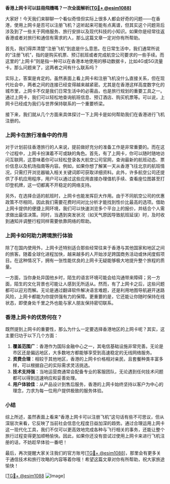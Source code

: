 **香港上网卡可以註冊飛機嗎？一次全面解析[[TG💪+ @esim1088](https://t.me/s/esim1088)]**

大家好！今天我们来聊聊一个看似奇怪但实际上很多人都会好奇的问题——在香港，使用上网卡是否可以注册飞机？这听起来可能有点离谱，但其实这个问题背后涉及到了一些关于网络服务、旅行安排以及现代科技的小知识。如果你是经常往返香港或者对旅行和通信有需求的人，那么这篇文章一定对你有所帮助。

首先，我们得弄清楚“注册飞机”到底是什么意思。在日常生活中，我们通常所说的“注册飞机”，指的是购买机票、预订航班或者完成航空公司要求的一些手续。而这里的“上网卡”则是指一种可以在香港本地使用的移动数据卡，比如4G或5G流量卡。那么问题来了，这两者之间有什么联系吗？

实际上，答案是肯定的。虽然表面上看上网卡和注册飞机没什么直接关系，但在现代社会中，两者之间的连接已经变得越来越紧密。尤其是在香港这样高度数字化的城市里，上网卡不仅是我们日常生活中的必需品，也是旅行规划的重要工具之一。通过上网卡，我们可以轻松地查询航班信息、预订酒店、购买机票等。可以说，上网卡已经成为我们与世界保持联系的一个重要桥梁。

接下来，我们就从几个方面来具体探讨一下上网卡是如何帮助我们在香港进行飞机注册的。

### 上网卡在旅行准备中的作用

对于计划前往香港旅行的人来说，提前做好充分的准备工作是非常重要的。而在这个过程中，上网卡扮演着不可或缺的角色。首先，有了上网卡，你可以随时随地访问互联网，这意味着你可以轻松登录各大航空公司官网，查询最新的航班动态、票价信息以及机场指南等内容。例如，如果你想了解某一天从香港飞往北京的航班情况，只需打开浏览器输入相关关键词即可获取详细资料。此外，许多航空公司还提供了手机应用程序，用户可以通过这些应用直接办理值机手续、查看座位图甚至打印登机牌，这一切都离不开稳定的网络支持。

另外，在选择合适的航班时，上网卡也能发挥巨大作用。由于不同航空公司的优惠政策不尽相同，因此我们需要花费时间对比分析才能找到性价比最高的选项。借助上网卡提供的便捷上网环境，我们可以快速浏览多个平台上的报价，并结合个人需求做出最佳决策。同时，当遇到突发状况（如天气原因导致航班延误）时，及时收到通知并调整行程同样需要依靠网络的帮助。

### 上网卡如何助力跨境旅行体验

除了在国内使用外，上网卡还特别适合那些经常往来于香港与其他国家和地区之间的旅客。随着全球化进程加快，越来越多的人开始涉足跨国商务活动或休闲度假项目。在这种情况下，拥有一张性能优良的上网卡无疑能够极大地提升整个旅程的质量。

一方面，当你身处异国他乡时，陌生的语言环境可能会给沟通带来障碍；另一方面，陌生的文化背景也可能让人感到无所适从。然而，有了上网卡之后，这些问题都可以迎刃而解。无论是通过翻译软件解决语言难题，还是利用地图导航避开迷路风险，上网卡都能为你提供强有力的保障。更重要的是，它还能让你随时保持在线状态，即使身处千里之外也能与家人朋友保持密切联系。

### 香港上网卡的优势何在？

既然提到上网卡的重要性，那么为什么一定要选择香港地区的上网卡呢？其实，这主要归功于以下几个方面：

1. **覆盖范围广**：香港作为国际金融中心之一，其电信基础设施非常完善。无论是市区还是偏远地区，大多数地方都能够享受到高速稳定的无线网络服务。
2. **资费合理**：相较于其他地区，香港的上网卡价格相对亲民，且套餐种类丰富多样，可以根据自己的实际需求灵活挑选。
3. **技术支持强**：当地运营商通常会配备专业的客服团队，无论遇到任何技术问题都可以得到迅速响应和妥善处理。
4. **用户体验佳**：从产品设计到售后服务，香港的上网卡始终坚持以客户为中心的理念，力求为每一位用户提供极致的服务体验。

### 小结

综上所述，虽然表面上看来“香港上网卡可以注册飞机”这句话有些不可思议，但从深层次来看，它反映了当前社会信息化程度日益加深的趋势。通过合理运用上网卡这一现代化工具，我们不仅可以更高效地完成各种与飞行相关的事务，还能让整个旅行过程变得更加顺畅愉快。因此，如果你还没有尝试过使用上网卡来进行飞机注册的话，不妨趁早体验一番吧！

最后，再次提醒大家关注我们的官方账号[[TG💪+ @esim1088](https://t.me/s/esim1088)]，那里会有更多关于通信技术和旅行攻略的内容等着你哦！希望这篇文章对你有所帮助，祝大家旅途愉快！

[[TG💪+ @esim1088](https://t.me/s/esim1088) ![Image](https://i.postimg.cc/4NQfJmqS/Snipaste-2025-05-13-00-14-12.png)]